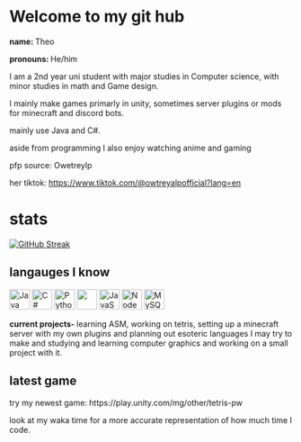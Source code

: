 # Welcome to my git hub

<b>name: </b> Theo

<b>pronouns: </b> He/him


I am a 2nd year uni student with major studies in Computer science, with minor studies in math and Game design. 

I mainly make games primarly in unity, sometimes server plugins or mods for minecraft and discord bots.

mainly use Java and C#.

aside from programming I also enjoy watching anime and gaming

pfp source: Owetreylp

her tiktok: https://www.tiktok.com/@owtreyalpofficial?lang=en

# stats

[![GitHub Streak](https://streak-stats.demolab.com?user=TheoW03&theme=cobalt&layout=compact=0&date_format=M%20j%5B%2C%20Y%5D&border=00000000&background=00000000&stroke=9C13CB&ring=9412C1D5&fire=C46B2E&currStreakNum=36FEA9&sideNums=825AFFEA&currStreakLabel=FF36F0EA&sideLabels=825AFFEA&dates=825AFFEA)](https://github.com/TheoW03?tab=repositories)

<h2> langauges I know </h2>

<p align="left">
<a href="https://www.oracle.com/java/" target="_blank" rel="noreferrer"><img src="https://raw.githubusercontent.com/danielcranney/readme-generator/main/public/icons/skills/java-colored.svg" width="36" height="36" alt="Java" /></a>
<a href="https://learn.microsoft.com/en-us/dotnet/csharp" target="_blank" rel="noreferrer"><img src="https://raw.githubusercontent.com/danielcranney/readme-generator/main/public/icons/skills/csharp.svg" width="36" height="36" alt="C#" /></a>
<a href="https://www.python.org/" target="_blank" rel="noreferrer"><img src="https://raw.githubusercontent.com/danielcranney/readme-generator/main/public/icons/skills/python-colored.svg" width="36" height="36" alt="Python" /></a>
<img width="36" height="36"src=https://raw.githubusercontent.com/danielcranney/readme-generator/main/public/icons/skills/rust.svg>
<a href="https://developer.mozilla.org/en-US/docs/Web/JavaScript" target="_blank" rel="noreferrer"><img src="https://raw.githubusercontent.com/danielcranney/readme-generator/main/public/icons/skills/javascript-colored.svg" width="36" height="36" alt="JavaScript" /></a>
<a href="https://nodejs.org/en/" target="_blank" rel="noreferrer"><img src="https://raw.githubusercontent.com/danielcranney/readme-generator/main/public/icons/skills/nodejs-colored.svg" width="36" height="36" alt="NodeJS" /></a>
<a href="https://www.mysql.com/" target="_blank" rel="noreferrer"><img src="https://raw.githubusercontent.com/danielcranney/readme-generator/main/public/icons/skills/mysql-colored.svg" width="36" height="36" alt="MySQL" /></a>

</p>

<b> current projects- </b> learning ASM, working on tetris, setting up a minecraft server with my own plugins and planning out esoteric languages I may try to make and studying and learning computer graphics and working on a small project with it.

<h2> latest game </h3>
<p>try my newest game:  https://play.unity.com/mg/other/tetris-pw </p>

look at my waka time for a more accurate representation of how much time I code. 
